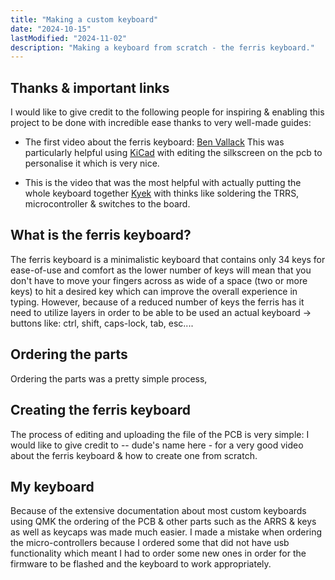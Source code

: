 ```yaml
---
title: "Making a custom keyboard"
date: "2024-10-15"
lastModified: "2024-11-02"
description: "Making a keyboard from scratch - the ferris keyboard."
---
```


<script>
  //import images here

</script>

## Thanks & important links
I would like to give credit to the following people for inspiring & enabling this project to be done with incredible ease thanks to very well-made guides:

- The first video about the ferris keyboard: [Ben Vallack](https://www.youtube.com/watch?v=JqpBKuEVinw) This was particularly helpful using [KiCad](https://www.kicad.org/) with editing the silkscreen on the pcb to personalise it which is very nice.

- This is the video that was the most helpful with actually putting the whole keyboard together [Kyek](https://www.youtube.com/watch?v=fBPu7AyDtkM&t=0s) with thinks like soldering the TRRS, microcontroller & switches to the board.



## What is the ferris keyboard?
The ferris keyboard is a minimalistic keyboard that contains only 34 keys for ease-of-use and comfort as the lower number of keys will mean that you don't have to move your fingers across as wide of a space (two or more keys) to hit a desired key which can improve the overall experience in typing. However, because of a reduced number of keys the ferris has it need to utilize layers in order to be able to be used an actual keyboard -> buttons like: ctrl, shift, caps-lock, tab, esc....

## Ordering the parts
Ordering the parts was a pretty simple process,  

## Creating the ferris keyboard
The process of editing and uploading the file of the PCB is very simple: I would like to give credit to -- dude's name here - for a very good video about the ferris keyboard & how to create one from scratch.

## My keyboard
Because of the extensive documentation about most custom keyboards using QMK the ordering of the PCB & other parts such as the ARRS & keys as well as keycaps was made much easier. I made a mistake when ordering the micro-controllers because I ordered some that did not have usb functionality which meant I had to order some new ones in order for the firmware to be flashed and the keyboard to work appropriately. 
